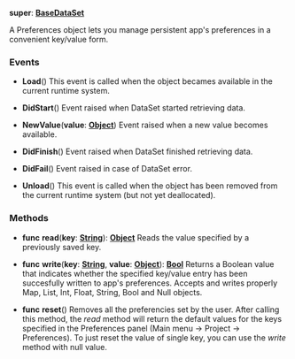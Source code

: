 **super**: **[BaseDataSet](BaseDataSet.md)**

A Preferences object lets you manage persistent app's preferences in a convenient key/value form.

### Events

* **Load**()
This event is called when the object becames available in the current runtime system.

* **DidStart**()
Event raised when DataSet started retrieving data.

* **NewValue**(**value**: **[Object](../gravity/types.md)**)
Event raised when a new value becomes available.

* **DidFinish**()
Event raised when DataSet finished retrieving data.

* **DidFail**()
Event raised in case of DataSet error.

* **Unload**()
This event is called when the object has been removed from the current runtime system (but not yet deallocated).



### Methods

* **func** **read**(**key**: **[String](../gravity/types.md)**): <strong>[Object](../gravity/types.md)</strong> 
Reads the value specified by a previously saved key.

* **func** **write**(**key**: **[String](../gravity/types.md)**, **value**: **[Object](../gravity/types.md)**): <strong>[Bool](../gravity/types.md)</strong> 
Returns a Boolean value that indicates whether the specified key/value entry has been succesfully written to app's preferences. Accepts and writes properly Map, List, Int, Float, String, Bool and Null objects.

* **func** **reset**()
Removes all the preferencies set by the user. After calling this method, the <i>read</i> method will return the default values for the keys specified in the Preferences panel (Main menu -> Project -> Preferences). To just reset the value of single key, you can use the <i>write</i> method with null value.





